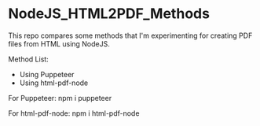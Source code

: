 # NodeJS_HTML2PDF_Methods
 
This repo compares some methods that I'm experimenting for creating PDF files from HTML using NodeJS.

Method List:
- Using Puppeteer
- Using html-pdf-node

For Puppeteer:
npm i puppeteer

For html-pdf-node:
npm i html-pdf-node
